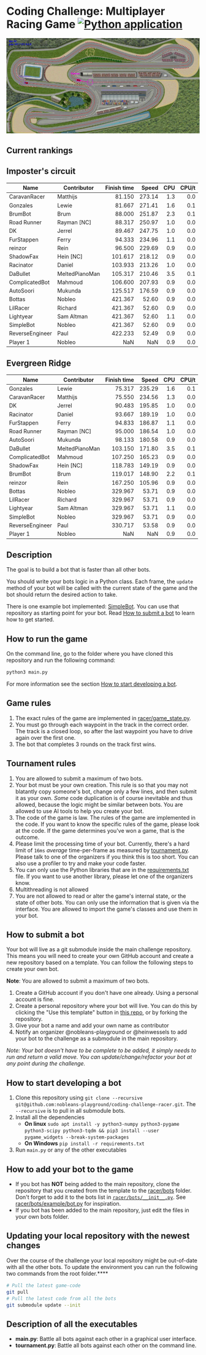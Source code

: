 # Coding Challenge: Multiplayer Racing Game [![Python application](https://github.com/nobleans-playground/coding-challenge-racer/actions/workflows/python-app.yml/badge.svg)](https://github.com/nobleans-playground/coding-challenge-racer/actions/workflows/python-app.yml)

![Demo](./demo.gif)

## Current rankings

## Imposter's circuit

| Name            | Contributor    | Finish time |  Speed | CPU | CPU/t |
|-----------------|----------------|------------:|-------:|----:|------:|
| CaravanRacer    | Matthijs       |      81.150 | 273.14 | 1.3 |   0.0 |
| Gonzales        | Lewie          |      81.667 | 271.41 | 1.6 |   0.1 |
| BrumBot         | Brum           |      88.000 | 251.87 | 2.3 |   0.1 |
| Road Runner     | Rayman [NC]    |      88.317 | 250.97 | 1.0 |   0.0 |
| DK              | Jerrel         |      89.467 | 247.75 | 1.0 |   0.0 |
| FurStappen      | Ferry          |      94.333 | 234.96 | 1.1 |   0.0 |
| reinzor         | Rein           |      96.500 | 229.69 | 0.9 |   0.0 |
| ShadowFax       | Hein [NC]      |     101.617 | 218.12 | 0.9 |   0.0 |
| Racinator       | Daniel         |     103.933 | 213.26 | 1.0 |   0.0 |
| DaBullet        | MeltedPianoMan |     105.317 | 210.46 | 3.5 |   0.1 |
| ComplicatedBot  | Mahmoud        |     106.600 | 207.93 | 0.9 |   0.0 |
| AutoSoori       | Mukunda        |     125.517 | 176.59 | 0.9 |   0.0 |
| Bottas          | Nobleo         |     421.367 |  52.60 | 0.9 |   0.0 |
| LilRacer        | Richard        |     421.367 |  52.60 | 0.9 |   0.0 |
| Lightyear       | Sam Altman     |     421.367 |  52.60 | 1.1 |   0.0 |
| SimpleBot       | Nobleo         |     421.367 |  52.60 | 0.9 |   0.0 |
| ReverseEngineer | Paul           |     422.233 |  52.49 | 0.9 |   0.0 |
| Player 1        | Nobleo         |         NaN |    NaN | 0.9 |   0.0 |

## Evergreen Ridge

| Name            | Contributor    | Finish time |  Speed | CPU | CPU/t |
|-----------------|----------------|------------:|-------:|----:|------:|
| Gonzales        | Lewie          |      75.317 | 235.29 | 1.6 |   0.1 |
| CaravanRacer    | Matthijs       |      75.550 | 234.56 | 1.3 |   0.0 |
| DK              | Jerrel         |      90.483 | 195.85 | 1.0 |   0.0 |
| Racinator       | Daniel         |      93.667 | 189.19 | 1.0 |   0.0 |
| FurStappen      | Ferry          |      94.833 | 186.87 | 1.1 |   0.0 |
| Road Runner     | Rayman [NC]    |      95.000 | 186.54 | 1.0 |   0.0 |
| AutoSoori       | Mukunda        |      98.133 | 180.58 | 0.9 |   0.0 |
| DaBullet        | MeltedPianoMan |     103.150 | 171.80 | 3.5 |   0.1 |
| ComplicatedBot  | Mahmoud        |     107.250 | 165.23 | 0.9 |   0.0 |
| ShadowFax       | Hein [NC]      |     118.783 | 149.19 | 0.9 |   0.0 |
| BrumBot         | Brum           |     119.017 | 148.90 | 2.2 |   0.1 |
| reinzor         | Rein           |     167.250 | 105.96 | 0.9 |   0.0 |
| Bottas          | Nobleo         |     329.967 |  53.71 | 0.9 |   0.0 |
| LilRacer        | Richard        |     329.967 |  53.71 | 0.9 |   0.0 |
| Lightyear       | Sam Altman     |     329.967 |  53.71 | 1.1 |   0.0 |
| SimpleBot       | Nobleo         |     329.967 |  53.71 | 0.9 |   0.0 |
| ReverseEngineer | Paul           |     330.717 |  53.58 | 0.9 |   0.0 |
| Player 1        | Nobleo         |         NaN |    NaN | 0.9 |   0.0 |

## Description

The goal is to build a bot that is faster than all other bots.

You should write your bots logic in a Python class.
Each frame, the `update` method of your bot will be called with the current state of the game and the bot should return the desired action to take.

There is one example bot implemented: [SimpleBot](https://github.com/nobleans-playground/coding-challenge-racer-bot-template/blob/main/bot.py).
You can use that repository as starting point for your bot.
Read [How to submit a bot](#how-to-submit-a-bot) to learn how to get started.

## How to run the game

On the command line, go to the folder where you have cloned this repository and run the following command:
```bash
python3 main.py
```
For more information see the section [How to start developing a bot](#how-to-start-developing-a-bot).

## Game rules

1. The exact rules of the game are implemented in [racer/game_state.py](./racer/game_state.py).
2. You must go through each waypoint in the track in the correct order.
   The track is a closed loop, so after the last waypoint you have to drive again over the first one.
3. The bot that completes 3 rounds on the track first wins.

## Tournament rules

1. You are allowed to submit a maximum of two bots.
2. Your bot must be your own creation.
   This rule is so that you may not blatantly copy someone's bot, change only a few lines, and then submit it as your own.
   *Some* code duplication is of course inevitable and thus allowed, because the logic might be similar between bots.
   You are allowed to use AI tools to help you create your bot.
3. The code of the game is law.
   The rules of the game are implemented in the code.
   If you want to know the specific rules of the game, please look at the code.
   If the game determines you've won a game, that is the outcome.
4. Please limit the processing time of your bot.
   Currently, there's a hard limit of `16ms` _average_ time-per-frame as measured by [tournament.py](./tournament.py).
   Please talk to one of the organizers if you think this is too short.
   You can also use a profiler to try and make your code faster.
5. You can only use the Python libraries that are in the [requirements.txt](./requirements.txt) file.
   If you want to use another library, please let one of the organizers know.
6. Multithreading is not allowed
7. You are not allowed to read or alter the game's internal state, or the state of other bots.
   You can only use the information that is given via the interface.
   You are allowed to import the game's classes and use them in your bot.

## How to submit a bot

Your bot will live as a git submodule inside the main challenge repository.
This means you will need to create your own GitHub account and create a new repository based on a template.
You can follow the following steps to create your own bot.

**Note**: You are allowed to submit a maximum of two bots.

1. Create a GitHub account if you don't have one already.
   Using a personal account is fine.
2. Create a personal repository where your bot will live.
   You can do this by clicking the "Use this template" button in [this repo](https://github.com/nobleans-playground/coding-challenge-racer-bot-template), or by forking the repository.
3. Give your bot a name and add your own name as contributor
4. Notify an organizer @nobleans-playground or @heinwessels to add your bot to the challenge as a submodule in the main repository.

_Note: Your bot doesn't have to be complete to be added, it simply needs to run and return a valid move. You can update/change/refactor your bot at any point during the challenge._

## How to start developing a bot

1. Clone this repository using `git clone --recursive git@github.com:nobleans-playground/coding-challenge-racer.git`.
   The `--recursive` is to pull in all submodule bots.
2. Install all the dependencies
   - **On linux** `sudo apt install -y python3-numpy python3-pygame python3-scipy python3-tqdm && pip3 install --user pygame_widgets --break-system-packages`
   - **On Windows** `pip install -r requirements.txt`
3. Run `main.py` or any of the other executables

## How to add your bot to the game

- If you bot has **NOT** being added to the main repository, clone the repository that you created from the template to the [racer/bots](./racer/bots) folder.
  Don't forget to add it to the bots list in [`racer/bots/__init__.py`](./racer/bots/__init__.py).
  See [racer/bots/example/bot.py](https://github.com/nobleans-playground/coding-challenge-racer-bot-template/blob/main/bot.py) for inspiration.
- If you bot has been added to the main repository, just edit the files in your own bots folder.

## Updating your local repository with the newest changes

Over the course of the challenge your local repository might be out-of-date with all the other bots.
To update the environment you can run the following two commands from the root folder.****

```sh
# Pull the latest game-code
git pull
# Pull the latest code from all the bots
git submodule update --init
```

## Description of all the executables

- **main.py**:
  Battle all bots against each other in a graphical user interface.
- **tournament.py**:
  Battle all bots against each other on the command line.
